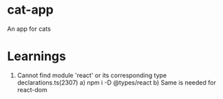 # cat-app

An app for cats

# Learnings

1. Cannot find module 'react' or its corresponding type declarations.ts(2307)
   a) npm i -D @types/react
   b) Same is needed for react-dom
